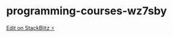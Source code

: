 # programming-courses-wz7sby

[Edit on StackBlitz ⚡️](https://stackblitz.com/edit/programming-courses-wz7sby)